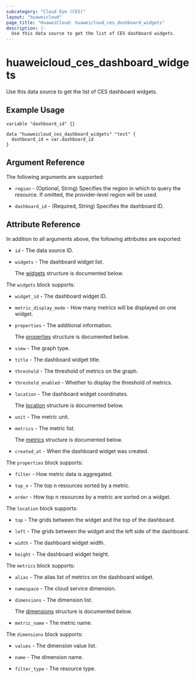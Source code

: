 ```yaml
---
subcategory: "Cloud Eye (CES)"
layout: "huaweicloud"
page_title: "HuaweiCloud: huaweicloud_ces_dashboard_widgets"
description: |-
  Use this data source to get the list of CES dashboard widgets.
---
```


# huaweicloud_ces_dashboard_widgets

Use this data source to get the list of CES dashboard widgets.

## Example Usage

```hcl
variable "dashboard_id" {}

data "huaweicloud_ces_dashboard_widgets" "test" {
  dashboard_id = var.dashboard_id
}
```

## Argument Reference

The following arguments are supported:

* `region` - (Optional, String) Specifies the region in which to query the resource.
  If omitted, the provider-level region will be used.

* `dashboard_id` - (Required, String) Specifies the dashboard ID.

## Attribute Reference

In addition to all arguments above, the following attributes are exported:

* `id` - The data source ID.

* `widgets` - The dashboard widget list.

  The [widgets](#widgets_struct) structure is documented below.

<a name="widgets_struct"></a>
The `widgets` block supports:

* `widget_id` - The dashboard widget ID.

* `metric_display_mode` - How many metrics will be displayed on one widget.

* `properties` - The additional information.

  The [properties](#widgets_properties_struct) structure is documented below.

* `view` - The graph type.

* `title` - The dashboard widget title.

* `threshold` - The threshold of metrics on the graph.

* `threshold_enabled` - Whether to display the threshold of metrics.

* `location` - The dashboard widget coordinates.

  The [location](#widgets_location_struct) structure is documented below.

* `unit` - The metric unit.

* `metrics` - The metric list.

  The [metrics](#widgets_metrics_struct) structure is documented below.

* `created_at` - When the dashboard widget was created.

<a name="widgets_properties_struct"></a>
The `properties` block supports:

* `filter` - How metric data is aggregated.

* `top_n` - The top n resources sorted by a metric.

* `order` - How top n resources by a metric are sorted on a widget.

<a name="widgets_location_struct"></a>
The `location` block supports:

* `top` - The grids between the widget and the top of the dashboard.

* `left` - The grids between the widget and the left side of the dashboard.

* `width` - The dashboard widget width.

* `height` - The dashboard widget height.

<a name="widgets_metrics_struct"></a>
The `metrics` block supports:

* `alias` - The alias list of metrics on the dashboard widget.

* `namespace` - The cloud service dimension.

* `dimensions` - The dimension list.

  The [dimensions](#metrics_dimensions_struct) structure is documented below.

* `metric_name` - The metric name.

<a name="metrics_dimensions_struct"></a>
The `dimensions` block supports:

* `values` - The dimension value list.

* `name` - The dimension name.

* `filter_type` - The resource type.
